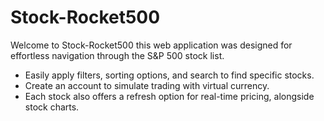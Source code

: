 # Stock-Rocket500

Welcome to Stock-Rocket500 this web application was designed for effortless navigation through the S&P 500 stock list.
- Easily apply filters, sorting options, and search to find specific stocks. 
- Create an account to simulate trading with virtual currency. 
- Each stock also offers a refresh option for real-time pricing, alongside stock charts. 
